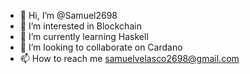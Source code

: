 - 👋 Hi, I’m @Samuel2698
- 👀 I’m interested in Blockchain 
- 🌱 I’m currently learning Haskell 
- 💞️ I’m looking to collaborate on Cardano 
- 📫 How to reach me samuelvelasco2698@gmail.com 

<!---
Samuel2698/Samuel2698 is a ✨ special ✨ repository because its `README.md` (this file) appears on your GitHub profile.
You can click the Preview link to take a look at your changes.
--->
